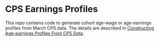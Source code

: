 # CPS Earnings Profiles
This repo contains code to generate cohort age-wage or age-earnings profiles from March CPS data.
The details are described in [Constructing Age-earnings Profiles From CPS Data](https://github.com/hendri54/cps-profiles/blob/master/paper_cpsearn.pdf).